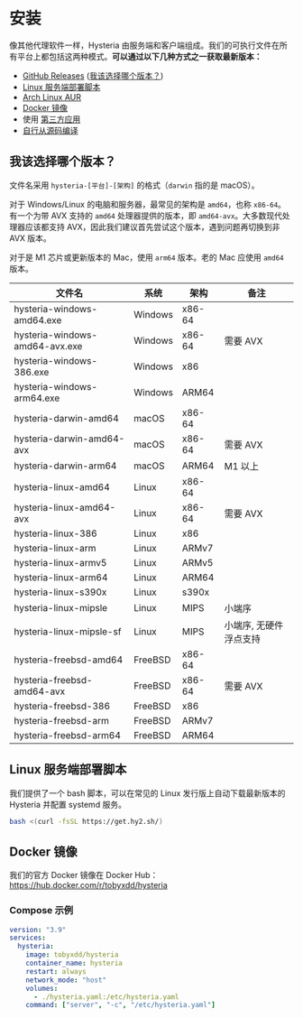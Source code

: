 # 安装

像其他代理软件一样，Hysteria 由服务端和客户端组成。我们的可执行文件在所有平台上都包括这两种模式。**可以通过以下几种方式之一获取最新版本：**

- [GitHub Releases](https://github.com/apernet/hysteria/releases) ([我该选择哪个版本？](#_2))
- [Linux 服务端部署脚本](#linux)
- [Arch Linux AUR](https://aur.archlinux.org/packages/hysteria)
- [Docker 镜像](#docker)
- 使用 [第三方应用](3rd-party-apps.md)
- [自行从源码编译](../developers/Build.md)

## 我该选择哪个版本？

文件名采用 `hysteria-[平台]-[架构]` 的格式（`darwin` 指的是 macOS）。

对于 Windows/Linux 的电脑和服务器，最常见的架构是 `amd64`，也称 `x86-64`。有一个为带 AVX 支持的 `amd64` 处理器提供的版本，即 `amd64-avx`。大多数现代处理器应该都支持 AVX，因此我们建议首先尝试这个版本，遇到问题再切换到非 AVX 版本。

对于是 M1 芯片或更新版本的 Mac，使用 `arm64` 版本。老的 Mac 应使用 `amd64` 版本。

| 文件名                         | 系统    | 架构   | 备注                   |
| ------------------------------ | ------- | ------ | ---------------------- |
| hysteria-windows-amd64.exe     | Windows | x86-64 |                        |
| hysteria-windows-amd64-avx.exe | Windows | x86-64 | 需要 AVX               |
| hysteria-windows-386.exe       | Windows | x86    |                        |
| hysteria-windows-arm64.exe     | Windows | ARM64  |                        |
| hysteria-darwin-amd64          | macOS   | x86-64 |                        |
| hysteria-darwin-amd64-avx      | macOS   | x86-64 | 需要 AVX               |
| hysteria-darwin-arm64          | macOS   | ARM64  | M1 以上                |
| hysteria-linux-amd64           | Linux   | x86-64 |                        |
| hysteria-linux-amd64-avx       | Linux   | x86-64 | 需要 AVX               |
| hysteria-linux-386             | Linux   | x86    |                        |
| hysteria-linux-arm             | Linux   | ARMv7  |                        |
| hysteria-linux-armv5           | Linux   | ARMv5  |                        |
| hysteria-linux-arm64           | Linux   | ARM64  |                        |
| hysteria-linux-s390x           | Linux   | s390x  |                        |
| hysteria-linux-mipsle          | Linux   | MIPS   | 小端序                 |
| hysteria-linux-mipsle-sf       | Linux   | MIPS   | 小端序, 无硬件浮点支持 |
| hysteria-freebsd-amd64         | FreeBSD | x86-64 |                        |
| hysteria-freebsd-amd64-avx     | FreeBSD | x86-64 | 需要 AVX               |
| hysteria-freebsd-386           | FreeBSD | x86    |                        |
| hysteria-freebsd-arm           | FreeBSD | ARMv7  |                        |
| hysteria-freebsd-arm64         | FreeBSD | ARM64  |                        |

## Linux 服务端部署脚本

我们提供了一个 bash 脚本，可以在常见的 Linux 发行版上自动下载最新版本的 Hysteria 并配置 systemd 服务。

```bash
bash <(curl -fsSL https://get.hy2.sh/)
```

## Docker 镜像

我们的官方 Docker 镜像在 Docker Hub： https://hub.docker.com/r/tobyxdd/hysteria

### Compose 示例

```yaml
version: "3.9"
services:
  hysteria:
    image: tobyxdd/hysteria
    container_name: hysteria
    restart: always
    network_mode: "host"
    volumes:
      - ./hysteria.yaml:/etc/hysteria.yaml
    command: ["server", "-c", "/etc/hysteria.yaml"]
```
